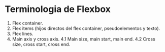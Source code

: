 # Terminologia de Flexbox

1. Flex container.
2. Flex items (hijos directos del flex container, pseudoelementos y texto).
3. Flex lines.
4. Main axis y cross axis.
    4.1 Main size, main start, main end.
    4.2 Cross size, cross start, cross end.
    
